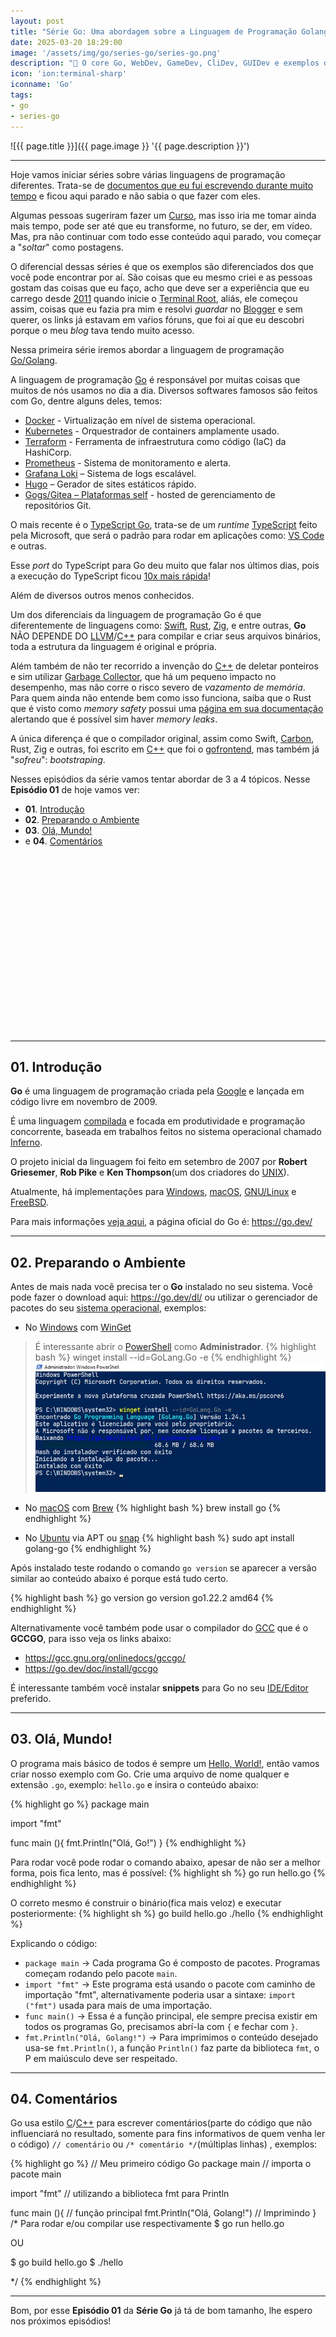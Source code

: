 ```yaml
---
layout: post
title: "Série Go: Uma abordagem sobre a Linguagem de Programação Golang"
date: 2025-03-20 18:29:00
image: '/assets/img/go/series-go/series-go.png'
description: "🐹 O core Go, WebDev, GameDev, CliDev, GUIDev e exemplos diferentes."
icon: 'ion:terminal-sharp'
iconname: 'Go'
tags:
- go
- series-go
---
```


![{{ page.title }}]({{ page.image }} '{{ page.description }}')

---

Hoje vamos iniciar séries sobre várias linguagens de programação diferentes. Trata-se de [documentos que eu fui escrevendo durante muito tempo](https://x.com/TerminalRootTV/status/1788013077092352384) e ficou aqui parado e não sabia o que fazer com eles.

Algumas pessoas sugeriram fazer um [Curso](https://terminalroot.com.br/cursos), mas isso iria me tomar ainda mais tempo, pode ser até que eu transforme, no futuro, se der, em vídeo. Mas, pra não continuar com todo esse conteúdo aqui parado, vou começar a "*soltar*" como postagens.

O diferencial dessas séries é que os exemplos são diferenciados dos que você pode encontrar por aí. São coisas que eu mesmo criei e as pessoas gostam das coisas que eu faço, acho que deve ser a experiência que eu carrego desde [2011](https://terminalroot.com.br/2011/10/ola-mundo.html) quando inicie o [Terminal Root](https://terminalroot.com.br/), aliás, ele começou assim, coisas que eu fazia pra mim e resolvi *guardar* no [Blogger](https://cpp-terminal.blogspot.com/) e sem querer, os links já estavam em vaŕios fóruns, que foi aí que eu descobri porque o meu *blog* tava tendo muito acesso.

Nessa primeira série iremos abordar a linguagem de programação [Go/Golang](https://terminalroot.com.br/tags#go).

A linguagem de programação [Go](https://terminalroot.com.br/tags#go) é responsável por muitas coisas que muitos de nós usamos no dia a dia. Diversos softwares famosos são feitos com Go, dentre alguns deles, temos:

+ [Docker](https://terminalroot.com.br/tags#docker) - Virtualização em nível de sistema operacional.
+ [Kubernetes](https://kubernetes.io/) - Orquestrador de containers amplamente usado.
+ [Terraform](https://www.terraform.io/) - Ferramenta de infraestrutura como código (IaC) da HashiCorp.
+ [Prometheus](https://prometheus.io/) - Sistema de monitoramento e alerta.
+ [Grafana Loki](https://grafana.com/oss/loki/) – Sistema de logs escalável.
+ [Hugo](https://gohugo.io/) – Gerador de sites estáticos rápido.
+ [Gogs/Gitea – Plataformas self](https://docs.gitea.com/1.19/installation/upgrade-from-gogs) - hosted de gerenciamento de repositórios Git.

O mais recente é o [TypeScript Go](https://github.com/microsoft/typescript-go), trata-se de um *runtime* [TypeScript](https://terminalroot.com.br/tags#typescript) feito pela Microsoft, que será o padrão para rodar em aplicações como: [VS Code](https://terminalroot.com.br/tags#vscode) e outras.

Esse *port* do TypeScript para Go deu muito que falar nos últimos dias, pois a execução do TypeScript ficou [10x mais rápida](https://www.youtube.com/watch?v=pNlq-EVld70)!

Além de diversos outros menos conhecidos.

Um dos diferenciais da linguagem de programação Go é que diferentemente de linguagens como: [Swift](https://terminalroot.com.br/tags#swift), [Rust](https://terminalroot.com.br/tags#rust), [Zig](https://terminalroot.com.br/tags#zig), e entre outras, **Go** NÃO DEPENDE DO [LLVM](https://terminalroot.com.br/tags#llvm)/[C++](https://terminalroot.com.br/tags#cpp) para compilar e criar seus arquivos binários, toda a estrutura da linguagem é original e própria.

Além também de não ter recorrido a invenção do [C++](https://terminalroot.com.br/tags#cpp) de deletar ponteiros e sim utilizar [Garbage Collector](https://en.wikipedia.org/wiki/Garbage_collection_(computer_science)), que há um pequeno impacto no desempenho, mas não corre o risco severo de *vazamento de memória*. Para quem ainda não entende bem como isso funciona, saiba que o Rust que é visto como *memory safety* possui uma [página em sua documentação](https://doc.rust-lang.org/book/ch15-06-reference-cycles.html) alertando que é possível sim haver *memory leaks*.

A única diferença é que o compilador original, assim como Swift, [Carbon](https://terminalroot.com.br/2022/07/carbon-nova-linguagem-de-programacao-do-google-pretende-ser-sucessora-do-cpp.html), Rust, Zig e outras, foi escrito em [C++](https://terminalroot.com.br/tags#cpp) que foi o [gofrontend](https://github.com/golang/gofrontend), mas também já "*sofreu*": *bootstraping*.


Nesses episódios da série vamos tentar abordar de 3 a 4 tópicos. Nesse **Episódio 01** de hoje vamos ver:

+ **01**. [Introdução](#01-introducao)
+ **02**. [Preparando o Ambiente](#02-preparando-o-ambiente)
+ **03**. [Olá, Mundo!](03-olá-mundo)
+ e **04**. [Comentários](#04-comentários)


<!-- SQUARE - GAMES ROOT -->
<script async src="//pagead2.googlesyndication.com/pagead/js/adsbygoogle.js"></script>
<ins class="adsbygoogle"
style="display:inline-block;width:336px;height:280px"
data-ad-client="ca-pub-2838251107855362"
data-ad-slot="5351066970"></ins>
<script>
(adsbygoogle = window.adsbygoogle || []).push({});
</script>

---

## 01. Introdução
**Go** é uma linguagem de programação criada pela [Google](https://google.com/) e lançada em código livre em novembro de 2009. 

É uma linguagem [compilada](https://terminalroot.com.br/2021/10/diferencas-entre-compiladores-e-interpretadores.html) e focada em produtividade e programação concorrente, baseada em trabalhos feitos no sistema operacional chamado [Inferno](https://terminalroot.com.br/2020/09/conheca-o-inferno.html). 

O projeto inicial da linguagem foi feito em setembro de 2007 por **Robert Griesemer**, **Rob Pike** e **Ken Thompson**(um dos criadores do [UNIX](https://terminalroot.com.br/tags#unix)). 

Atualmente, há implementações para [Windows](https://terminalroot.com.br/tags#windows), [macOS](https://terminalroot.com.br/tags#macos), [GNU/Linux](https://terminalroot.com.br/tags#gnulinux) e [FreeBSD](https://terminalroot.com.br/tags#freebsd).

Para mais informações [veja aqui](https://en.wikipedia.org/wiki/Go_(programming_language)), a página oficial do Go é: <https://go.dev/>

---

## 02. Preparando o Ambiente
Antes de mais nada você precisa ter o **Go** instalado no seu sistema. Você pode fazer o download aqui: <https://go.dev/dl/> ou utilizar o gerenciador de pacotes do seu [sistema operacional](https://terminalroot.com.br/tags#so), exemplos:

+ No [Windows](https://terminalroot.com.br/tags#windows) com [WinGet](https://winstall.app/apps/GoLang.Go)
> É interessante abrir o [PowerShell](https://terminalroot.com.br/tags#powershell) como **Administrador**.
{% highlight bash %}
winget install --id=GoLang.Go  -e
{% endhighlight %}
![Go WinGet](/assets/img/go/series-go/go-winget.jpg) 

+ No [macOS](https://terminalroot.com.br/tags#macOS) com [Brew](https://formulae.brew.sh/formula/go)
{% highlight bash %}
brew install go
{% endhighlight %}

+ No [Ubuntu]() via APT ou [snap](https://snapcraft.io/go)
{% highlight bash %}
sudo apt install golang-go
{% endhighlight %}

Após instalado teste rodando o comando `go version` se aparecer a versão similar ao conteúdo abaixo é porque está tudo certo.

{% highlight bash %}
go version
go version go1.22.2 amd64
{% endhighlight %}

Alternativamente você também pode usar o compilador do [GCC](https://terminalroot.com.br/tags#gcc) que é o **GCCGO**, para isso veja os links abaixo:
+ <https://gcc.gnu.org/onlinedocs/gccgo/>
+ <https://go.dev/doc/install/gccgo>

É interessante também você instalar **snippets** para Go no seu [IDE/Editor](https://terminalroot.com.br/tags/#editores) preferido.

---

## 03. Olá, Mundo!
O programa mais básico de todos é sempre um [Hello, World!](https://terminalroot.com.br/2019/10/linguagem-de-programacao.html), então vamos criar nosso exemplo com Go. Crie uma arquivo de nome qualquer e extensão `.go`, exemplo: `hello.go` e insira o conteúdo abaixo:

{% highlight go %}
package main

import "fmt"

func main (){
  fmt.Println("Olá, Go!")
}
{% endhighlight %}

Para rodar você pode rodar o comando abaixo, apesar de não ser a melhor forma, pois fica lento, mas é possível:
{% highlight sh %}
go run hello.go
{% endhighlight %}

O correto mesmo é construir o binário(fica mais veloz) e executar posteriormente:
{% highlight sh %}
go build hello.go
./hello
{% endhighlight %}

Explicando o código:
+ `package main` → Cada programa Go é composto de pacotes. Programas começam rodando pelo pacote `main`.
+ `import "fmt"` → Este programa está usando o pacote com caminho de importação "fmt", alternativamente poderia usar a sintaxe: `import ("fmt")` usada para mais de uma importação.
+ `func main()`  → Essa é a função principal, ele sempre precisa existir em todos os programas Go, precisamos abrí-la com `{` e fechar com `}`.
+ `fmt.Println("Olá, Golang!")` → Para imprimimos o conteúdo desejado usa-se `fmt.Println()`, a função `Println()` faz parte da biblioteca `fmt`, o P em maiúsculo deve ser respeitado. 


<!-- RECTANGLE 2 - OnParagragraph -->
<script async src="//pagead2.googlesyndication.com/pagead/js/adsbygoogle.js"></script>
<ins class="adsbygoogle"
style="display:block; text-align:center;"
data-ad-layout="in-article"
data-ad-format="fluid"
data-ad-client="ca-pub-2838251107855362"
data-ad-slot="8549252987"></ins>
<script>
(adsbygoogle = window.adsbygoogle || []).push({});
</script>

---

## 04. Comentários
Go usa estilo [C](https://terminalroot.com.br/tags#linguagemc)/[C++](https://terminalroot.com.br/tags#cpp) para escrever comentários(parte do código que não influenciará no resultado, somente para fins informativos de quem venha ler o código) `// comentário` ou `/* comentário */`(múltiplas linhas) , exemplos:

{% highlight go %}
// Meu primeiro código Go
package main // importa o pacote main

import "fmt" // utilizando a biblioteca fmt para Println

func main (){ // função principal
  fmt.Println("Olá, Golang!") // Imprimindo
}
/*
Para rodar e/ou compilar use respectivamente
$ go run hello.go

OU

$ go build hello.go
$ ./hello

*/
{% endhighlight %}

---

Bom, por esse **Episódio 01** da **Série Go** já tá de bom tamanho, lhe espero nos próximos episódios!


